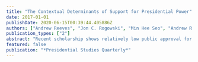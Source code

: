 ```yaml
---
title: "The Contextual Determinants of Support for Presidential Power"
date: 2017-01-01
publishDate: 2020-06-15T00:39:44.405886Z
authors: ["Andrew Reeves", "Jon C. Rogowski", "Min Hee Seo", "Andrew R. Stone"]
publication_types: ["2"]
abstract: "Recent scholarship shows relatively low public approval for the president’s use of unilateral powers, yet public attitudes are often susceptible to framing effects. We conduct a series of survey experiments to explore attitudes toward unilateral power while varying a range of contextual features, including the identity of the president, the unilateral tool used, the justification for the action, and the policy pursued. We find little evidence that context affects attitudes toward unilateral powers except in circumstances that invoke explicitly political factors. Our findings have important implications for understanding how public opinion responds to presidential power."
featured: false
publication: "*Presidential Studies Quarterly*"
---
```


